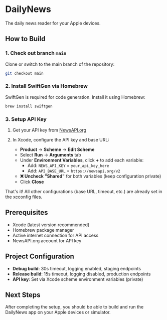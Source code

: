 # DailyNews
The daily news reader for your Apple devices.

## How to Build

### 1. Check out branch `main`

Clone or switch to the main branch of the repository:

```bash
git checkout main
```

### 2. Install SwiftGen via Homebrew

SwiftGen is required for code generation. Install it using Homebrew:

```bash
brew install swiftgen
```

### 3. Setup API Key

1. Get your API key from [NewsAPI.org](https://newsapi.org/register)

2. In Xcode, configure the API key and base URL:
   - **Product** → **Scheme** → **Edit Scheme**
   - Select **Run** → **Arguments** tab
   - Under **Environment Variables**, click **+** to add each variable:
     - Add: `NEWS_API_KEY` = `your_api_key_here`
     - Add: `API_BASE_URL` = `https://newsapi.org/v2`
   - **❌ Uncheck "Shared"** for both variables (keep configuration private)
   - Click **Close**

That's it! All other configurations (base URL, timeout, etc.) are already set in the xcconfig files.

## Prerequisites

- Xcode (latest version recommended)
- Homebrew package manager
- Active internet connection for API access
- NewsAPI.org account for API key

## Project Configuration

- **Debug build**: 30s timeout, logging enabled, staging endpoints
- **Release build**: 15s timeout, logging disabled, production endpoints
- **API key**: Set via Xcode scheme environment variables (private)

## Next Steps

After completing the setup, you should be able to build and run the DailyNews app on your Apple devices or simulator.